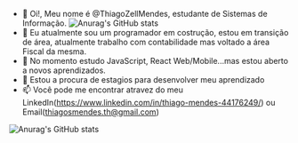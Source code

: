 - 👋 Oi!, Meu nome é @ThiagoZellMendes, estudante de Sistemas de Informação.  ![Anurag's GitHub stats](https://github-readme-stats.vercel.app/api?username=ThiagoZellMendes&show_icons=true&theme=radical)
- 👀 Eu atualmente sou um programador em costrução, estou em transição de área, atualmente trabalho com contabilidade mas voltado a área Fiscal da mesma.
- 🌱 No momento estudo JavaScript, React Web/Mobile...mas estou aberto a novos aprendizados.
- 💞️ Estou a procura de estagios para desenvolver meu aprendizado
- 📫 Você pode me encontrar atravez do meu LinkedIn(https://www.linkedin.com/in/thiago-mendes-44176249/) ou Email(thiagosmendes.th@gmail.com)


![Anurag's GitHub stats](https://github-readme-stats.vercel.app/api?username=anuraghazra&show_icons=true&theme=radical)
